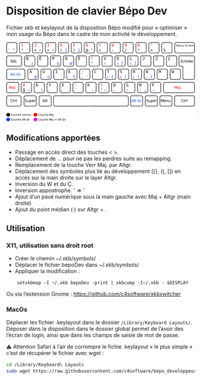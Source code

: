 # Disposition de clavier Bépo Dev

Fichier xkb et keylayout de la disposition Bépo modifié pour « optimiser » mon usage du Bépo dans le cadre de mon activité le développement.

![Disposition BépoDev](bepoDev-simplifiee.png)

## Modifications apportées

- Passage en accès direct des touches < >.
- Déplacement de … pour ne pas les perdres suite au remapping.
- Remplacement de la touche Verr Maj. par Altgr.
- Déplacement des symboles plus lié au développement ({}, (), []) en accès sur la main droite sur le layer Altgr.
- Inversion du W et du Ç.
- Inversion appostrophe. ' => ’
- Ajout d’un pavé numérique sous la main gauche avec Maj + Altgr (main droite)
- Ajout du point médian (·) sur Altgr + .

## Utilisation

### X11, utilisation sans droit root

- Créer le chemin ~/.xkb/symbols/
- Déplacer le fichier bepoDev dans ~/.xkb/symbols/
- Appliquer la modification :

```
	setxkbmap -I ~/.xkb bepoDev -print | xkbcomp -I~/.xkb - $DISPLAY
```

Ou via l’extension Gnome : https://github.com/c4software/xkbswitcher

### MacOs

Déplacer les fichier .keylayout dans le dossier ```/Library/Keyboard Layouts/```. Déposer dans la disposition dans le dossier global permet de l’avoir des l’écran de login, ainsi que dans les champs de saisie de mot de passe.

⚠️ Attention Safari à l’air de corrompre le fichie .keylayout « le plus simple » c’est de récupérer le fichier avec wget :

```sh
cd /Library/Keyboard\ Layouts
sudo wget https://raw.githubusercontent.com/c4software/bepo_developpeur/master/osx/bepoDev.keylayout
```